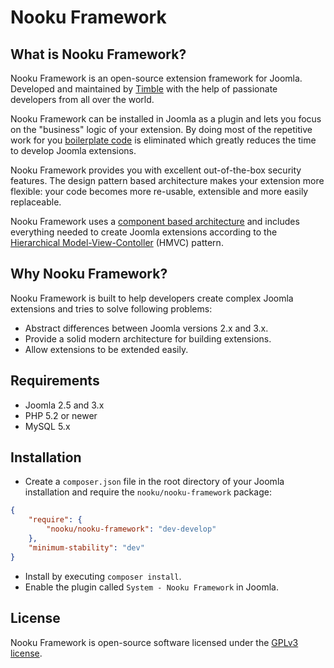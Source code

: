 Nooku Framework
===============

What is Nooku Framework?
-------------------------

Nooku Framework is an open-source extension framework for Joomla. Developed and maintained by [Timble](http://timble.net) with the help of passionate developers from all over the world.

Nooku Framework can be installed in Joomla as a plugin and lets you focus on the "business" logic of your extension. By doing most of the repetitive work for you [boilerplate code](http://en.wikipedia.org/wiki/Boilerplate_code) is eliminated which greatly reduces the time to develop Joomla extensions. 

Nooku Framework provides you with excellent out-of-the-box security features. The design pattern based architecture makes your extension more flexible: your code becomes more re-usable, extensible and more easily replaceable. 

Nooku Framework uses a [component based architecture](http://en.wikipedia.org/wiki/Component-based_software_engineering) and includes everything needed to create Joomla extensions according to the [Hierarchical Model-View-Contoller](http://en.wikipedia.org/wiki/Hierarchical_model%E2%80%93view%E2%80%93controller) (HMVC) pattern.

Why Nooku Framework?
--------------------

Nooku Framework is built to help developers create complex Joomla extensions and tries to solve following problems:

* Abstract differences between Joomla versions 2.x and 3.x.
* Provide a solid modern architecture for building extensions.
* Allow extensions to be extended easily.

Requirements
------------

* Joomla 2.5 and 3.x 
* PHP 5.2 or newer
* MySQL 5.x

Installation
------------

* Create a `composer.json` file in the root directory of your Joomla installation and require the `nooku/nooku-framework` package:

```json
{
    "require": {    	
        "nooku/nooku-framework": "dev-develop"
    },
    "minimum-stability": "dev"
}
```

* Install by executing `composer install`.
* Enable the plugin called `System - Nooku Framework` in Joomla.

License
-------

Nooku Framework is open-source software licensed under the [GPLv3 license](develop/LICENSE.md).
